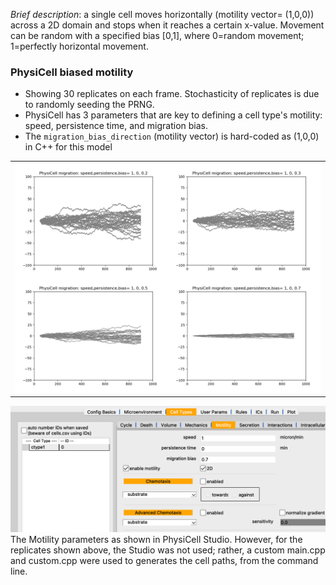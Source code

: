 *Brief description*: a single cell moves horizontally (motility vector= (1,0,0)) across a 
2D domain and stops when it reaches a certain x-value. Movement can be random with a specified
bias [0,1], where 0=random movement; 1=perfectly horizontal movement.

### PhysiCell biased motility

* Showing 30 replicates on each frame. Stochasticity of replicates is due to randomly seeding the PRNG.
* PhysiCell has 3 parameters that are key to defining a cell type's motility: speed, persistence time, and migration bias.
* The `migration_bias_direction` (motility vector) is hard-coded as (1,0,0) in C++ for this model
 
<table>
  <tr>
    <td> <img src="./motile30.png" width = 750px></td>
   </tr> 
</table>

<img src="./migration_params_studio.png" width = 650px>
<br>
The Motility parameters as shown in PhysiCell Studio. However, for the replicates shown above, the Studio was not used; rather, a custom main.cpp and custom.cpp were used to generates the cell paths, from the command line.


